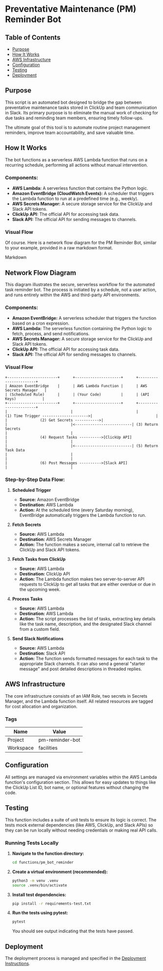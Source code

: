 # Preventative Maintenance (PM) Reminder Bot

## Table of Contents
- [Purpose](#purpose)
- [How It Works](#how-it-works)
- [AWS Infrastructure](#aws-infrastructure)
- [Configuration](#configuration)
- [Testing](#testing)
- [Deployment](#deployment)

## Purpose

This script is an automated bot designed to bridge the gap between preventative maintenance tasks stored in ClickUp and team communication in Slack. Its primary purpose is to eliminate the manual work of checking for due tasks and reminding team members, ensuring timely follow-ups.

The ultimate goal of this tool is to automate routine project management reminders, improve team accountability, and save valuable time.


## How It Works

The bot functions as a serverless AWS Lambda function that runs on a recurring schedule, performing all actions without manual intervention.

### Components:

* **AWS Lambda:** A serverless function that contains the Python logic.
* **Amazon EventBridge (CloudWatch Events):** A scheduler that triggers the Lambda function to run at a predefined time (e.g., weekly).
* **AWS Secrets Manager:** A secure storage service for the ClickUp and Slack API tokens.
* **ClickUp API:** The official API for accessing task data.
* **Slack API:** The official API for sending messages to channels.

### Visual Flow

Of course. Here is a network flow diagram for the PM Reminder Bot, similar to your example, provided in a raw markdown format.

Markdown

## Network Flow Diagram

This diagram illustrates the secure, serverless workflow for the automated task reminder bot. The process is initiated by a schedule, not a user action, and runs entirely within the AWS and third-party API environments.

### Components:

- **Amazon EventBridge:** A serverless scheduler that triggers the function based on a cron expression.
- **AWS Lambda:** The serverless function containing the Python logic to fetch, process, and send notifications.
- **AWS Secrets Manager:** A secure storage service for the ClickUp and Slack API tokens.
- **ClickUp API:** The official API for accessing task data.
- **Slack API:** The official API for sending messages to channels.

### Visual Flow

```
+-----------------------+      +---------------------+      +-----------------------+
| Amazon EventBridge    |      | AWS Lambda Function |      | AWS Secrets Manager   |
| (Scheduled Rule)      |      | (Your Code)         |      | (API Keys)            |
+-----------------------+      +---------------------+      +-----------------------+
|                             |                             |
(1) Time Trigger --------------------->|                             |
|               (2) Get Secrets ----------->|
|                             |<--------------------------| (3) Return Secrets
|                             |
|               (4) Request Tasks ---------->[ClickUp API]
|                             |
|                             |<--------------------------| (5) Return Task Data
|                             |
|                             |
|               (6) Post Messages ---------->[Slack API]
|                             |
```


### Step-by-Step Data Flow:

1.  **Scheduled Trigger**
    * **Source:** Amazon EventBridge
    * **Destination:** AWS Lambda
    * **Action:** At the scheduled time (every Saturday morning), EventBridge automatically triggers the Lambda function to run.

2.  **Fetch Secrets**
    * **Source:** AWS Lambda
    * **Destination:** AWS Secrets Manager
    * **Action:** The function makes a secure, internal call to retrieve the ClickUp and Slack API tokens.

3.  **Fetch Tasks from ClickUp**
    * **Source:** AWS Lambda
    * **Destination:** ClickUp API
    * **Action:** The Lambda function makes two server-to-server API requests to ClickUp to get all tasks that are either overdue or due in the upcoming week.

4.  **Process Tasks**
    * **Source:** AWS Lambda
    * **Destination:** AWS Lambda
    * **Action:** The script processes the list of tasks, extracting key details like the task name, description, and the designated Slack channel from a custom field.

5.  **Send Slack Notifications**
    * **Source:** AWS Lambda
    * **Destination:** Slack API
    * **Action:** The function sends formatted messages for each task to the appropriate Slack channels. It can also send a general "starter message" and post detailed descriptions in threaded replies.

## AWS Infrastructure

The core infrastructure consists of an IAM Role, two secrets in Secrets Manager, and the Lambda function itself. All related resources are tagged for cost allocation and organization.

### Tags

| Name      | Value           |
|-----------|-----------------|
| Project   | pm-reminder-bot |
| Workspace | facilities      |

## Configuration

All settings are managed via environment variables within the AWS Lambda function's configuration section. This allows for easy updates to things like the ClickUp List ID, bot name, or optional features without changing the code.


## Testing

This function includes a suite of unit tests to ensure its logic is correct. The tests mock external dependencies (like AWS, ClickUp, and Slack APIs) so they can be run locally without needing credentials or making real API calls.

### Running Tests Locally

1.  **Navigate to the function directory:**
    ```bash
    cd functions/pm_bot_reminder
    ```

2.  **Create a virtual environment (recommended):**
    ```bash
    python3 -m venv .venv
    source .venv/bin/activate
    ```

3.  **Install test dependencies:**
    ```bash
    pip install -r requirements-test.txt
    ```

4.  **Run the tests using pytest:**
    ```bash
    pytest
    ```

    You should see output indicating that the tests have passed.

## Deployment

The deployment process is managed and specified in the [Deployment Instructions](/docs/Deploying.md).